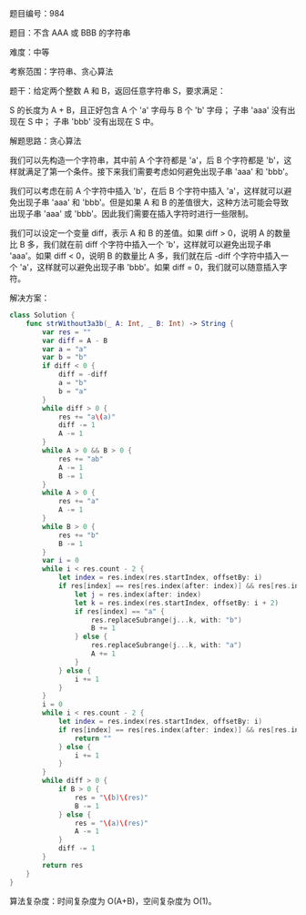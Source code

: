题目编号：984

题目：不含 AAA 或 BBB 的字符串

难度：中等

考察范围：字符串、贪心算法

题干：给定两个整数 A 和 B，返回任意字符串 S，要求满足：

S 的长度为 A + B，且正好包含 A 个 'a' 字母与 B 个 'b' 字母；
子串 'aaa' 没有出现在 S 中；
子串 'bbb' 没有出现在 S 中。

解题思路：贪心算法

我们可以先构造一个字符串，其中前 A 个字符都是 'a'，后 B 个字符都是 'b'，这样就满足了第一个条件。接下来我们需要考虑如何避免出现子串 'aaa' 和 'bbb'。

我们可以考虑在前 A 个字符中插入 'b'，在后 B 个字符中插入 'a'，这样就可以避免出现子串 'aaa' 和 'bbb'。但是如果 A 和 B 的差值很大，这种方法可能会导致出现子串 'aaa' 或 'bbb'。因此我们需要在插入字符时进行一些限制。

我们可以设定一个变量 diff，表示 A 和 B 的差值。如果 diff > 0，说明 A 的数量比 B 多，我们就在前 diff 个字符中插入一个 'b'，这样就可以避免出现子串 'aaa'。如果 diff < 0，说明 B 的数量比 A 多，我们就在后 -diff 个字符中插入一个 'a'，这样就可以避免出现子串 'bbb'。如果 diff = 0，我们就可以随意插入字符。

解决方案：

```swift
class Solution {
    func strWithout3a3b(_ A: Int, _ B: Int) -> String {
        var res = ""
        var diff = A - B
        var a = "a"
        var b = "b"
        if diff < 0 {
            diff = -diff
            a = "b"
            b = "a"
        }
        while diff > 0 {
            res += "a\(a)"
            diff -= 1
            A -= 1
        }
        while A > 0 && B > 0 {
            res += "ab"
            A -= 1
            B -= 1
        }
        while A > 0 {
            res += "a"
            A -= 1
        }
        while B > 0 {
            res += "b"
            B -= 1
        }
        var i = 0
        while i < res.count - 2 {
            let index = res.index(res.startIndex, offsetBy: i)
            if res[index] == res[res.index(after: index)] && res[res.index(after: index)] == res[res.index(res.startIndex, offsetBy: i + 2)] {
                let j = res.index(after: index)
                let k = res.index(res.startIndex, offsetBy: i + 2)
                if res[index] == "a" {
                    res.replaceSubrange(j...k, with: "b")
                    B += 1
                } else {
                    res.replaceSubrange(j...k, with: "a")
                    A += 1
                }
            } else {
                i += 1
            }
        }
        i = 0
        while i < res.count - 2 {
            let index = res.index(res.startIndex, offsetBy: i)
            if res[index] == res[res.index(after: index)] && res[res.index(after: index)] == res[res.index(res.startIndex, offsetBy: i + 2)] {
                return ""
            } else {
                i += 1
            }
        }
        while diff > 0 {
            if B > 0 {
                res = "\(b)\(res)"
                B -= 1
            } else {
                res = "\(a)\(res)"
                A -= 1
            }
            diff -= 1
        }
        return res
    }
}
```

算法复杂度：时间复杂度为 O(A+B)，空间复杂度为 O(1)。